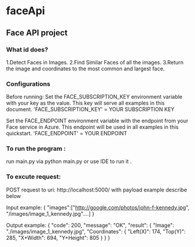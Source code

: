 # faceApi
## Face API project

### What id does?
1.Detect Faces in Images.
2.Find Similar Faces of all the images.
3.Return the image and coordinates to the most common and largest face.

### Configurations
Before running:
  Set the FACE_SUBSCRIPTION_KEY environment variable with your key as the value.
  This key will serve all examples in this document.
  'FACE_SUBSCRIPTION_KEY' = YOUR SUBSCRIPTION KEY

  Set the FACE_ENDPOINT environment variable with the endpoint from your Face service in Azure.
  This endpoint will be used in all examples in this quickstart.
 'FACE_ENDPOINT' = YOUR ENDPOINT

 

### To run the program :
 run main.py via python main.py or use IDE to run it .

### To excute request:
POST request to uri: http://localhost:5000/ with payload example describe below

   Input example:
   {
     "images":["http://google.com/photos/john-f-kennedy.jpg",
               "/images/image_1_kennedy.jpg"....]
   }

   Output example:
   {
       "code": 200,
       "message": "OK",
       "result": {
           "Image": "./images/image_1_kennedy.jpg",
           "Coordinates": {
               "Left(X)": 174,
               "Top(Y)": 285,
               "X+Width": 694,
               "Y+Height": 805
           }
       }
   }
